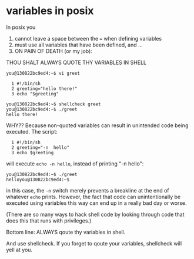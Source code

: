 # variables in posix

In posix you 
1. cannot leave a space between the `=` when defining variables
2. must use all variables that have been defined, and ...
3. ON PAIN OF DEATH (or my job):

THOU SHALT ALWAYS QUOTE THY VARIABLES IN SHELL

```
you@130822bc9ed4:~$ vi greet 

  1 #!/bin/sh
  2 greeting="hello there!"
  3 echo "$greeting" 
  
you@130822bc9ed4:~$ shellcheck greet
you@130822bc9ed4:~$ ./greet 
hello there! 
```
WHY?? Because non-quoted variables can result in unintended code being executed. The script:
```
  1 #!/bin/sh
  2 greeting="-n  hello"
  3 echo $greeting
```
will execute `echo -n hello`, instead of printing "-n hello":
```
you@130822bc9ed4:~$ ./greet
helloyou@130822bc9ed4:~$ 
```
in this case, the `-n` switch merely prevents a breakline at the end of whatever `echo` prints. However, the fact that code can unintentionally be executed using variables this way can end up in a really bad day or worse. 

(There are so many ways to hack shell code by looking through code that does this that runs with privileges.) 

Bottom line: ALWAYS qoute thy variables in shell. 

And use shellcheck. If you forget to qoute your variables, shellcheck will yell at you. 
